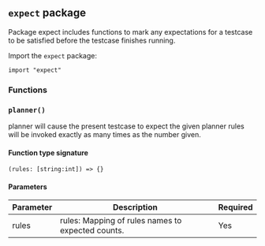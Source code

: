 ## `expect` package

Package expect includes functions to mark
any expectations for a testcase to be satisfied
before the testcase finishes running.

Import the `expect` package:

```flux
import "expect"
```

### Functions

### `planner()`

planner will cause the present testcase to
expect the given planner rules will be invoked
exactly as many times as the number given.

#### Function type signature

```flux
(rules: [string:int]) => {}
```

#### Parameters

| Parameter | Description | Required |
| --- | --- | --- |
| rules | rules: Mapping of rules names to expected counts. | Yes |
